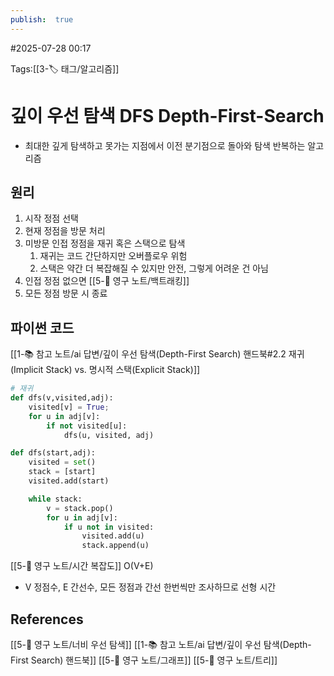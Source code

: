 ```yaml
---
publish:  true
---
```

#2025-07-28 00:17

Tags:[[3-🏷️ 태그/알고리즘]] 

# 깊이 우선 탐색 DFS Depth-First-Search
- 최대한 깊게 탐색하고 못가는 지점에서 이전 분기점으로 돌아와 탐색 반복하는 알고리즘
## 원리
1. 시작 정점 선택
2. 현재 정점을 방문 처리
3. 미방문 인접 정점을 재귀 혹은 스택으로 탐색
	1. 재귀는 코드 간단하지만 오버플로우 위험
	2. 스택은 약간 더 복잡해질 수 있지만 안전, 그렇게 어려운 건 아님
4. 인접 정점 없으면 [[5-💎 영구 노트/백트래킹]]
5. 모든 정점 방문 시 종료

## 파이썬 코드
[[1-📚 참고 노트/ai 답변/깊이 우선 탐색(Depth-First Search) 핸드북#2.2 재귀(Implicit Stack) vs. 명시적 스택(Explicit Stack)]]

```python
# 재귀
def dfs(v,visited,adj):
	visited[v] = True;
	for u in adj[v]:
		if not visited[u]:
			dfs(u, visited, adj)

```
```python
def dfs(start,adj):
	visited = set()
	stack = [start]
	visited.add(start)

	while stack:
		v = stack.pop()
		for u in adj[v]:
			if u not in visited:
				visited.add(u)
				stack.append(u)
```
[[5-💎 영구 노트/시간 복잡도]] O(V+E)
- V 정점수, E 간선수, 모든 정점과 간선 한번씩만 조사하므로 선형 시간

## References
[[5-💎 영구 노트/너비 우선 탐색]]
[[1-📚 참고 노트/ai 답변/깊이 우선 탐색(Depth-First Search) 핸드북]]
[[5-💎 영구 노트/그래프]]
[[5-💎 영구 노트/트리]]